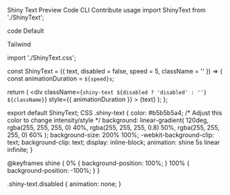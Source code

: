 Shiny Text
Preview
Code
CLI
Contribute
usage
import ShinyText from './ShinyText';
  
<ShinyText text="Just some shiny text!" disabled={false} speed={3} className='custom-class' />
code
Default

Tailwind

import './ShinyText.css';

const ShinyText = ({ text, disabled = false, speed = 5, className = '' }) => {
  const animationDuration = `${speed}s`;

  return (
    <div
      className={`shiny-text ${disabled ? 'disabled' : ''} ${className}`}
      style={{ animationDuration }}
    >
      {text}
    </div>
  );
};

export default ShinyText;
CSS
.shiny-text {
  color: #b5b5b5a4; /* Adjust this color to change intensity/style */
  background: linear-gradient(
    120deg,
    rgba(255, 255, 255, 0) 40%,
    rgba(255, 255, 255, 0.8) 50%,
    rgba(255, 255, 255, 0) 60%
  );
  background-size: 200% 100%;
  -webkit-background-clip: text;
  background-clip: text;
  display: inline-block;
  animation: shine 5s linear infinite;
}

@keyframes shine {
  0% {
    background-position: 100%;
  }
  100% {
    background-position: -100%;
  }
}

.shiny-text.disabled {
  animation: none;
}
